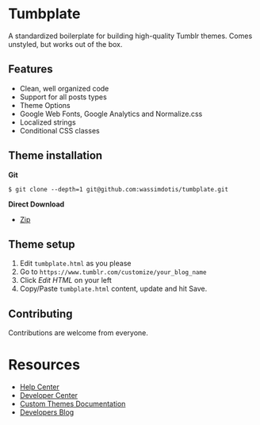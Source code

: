 # Tumbplate

A standardized boilerplate for building high-quality Tumblr themes. Comes unstyled, but works out of the box.

## Features

-  Clean, well organized code
-  Support for all posts types
-  Theme Options
-  Google Web Fonts, Google Analytics and Normalize.css
-  Localized strings
-  Conditional CSS classes

## Theme installation

**Git**

```
$ git clone --depth=1 git@github.com:wassimdotis/tumbplate.git
```

**Direct Download**

- [Zip](https://github.com/wassimdotis/tumbplate/archive/master.zip)

## Theme setup

1. Edit `tumbplate.html` as you please
2. Go to `https://www.tumblr.com/customize/your_blog_name`
3. Click *Edit HTML* on your left
4. Copy/Paste `tumbplate.html` content, update and hit Save.

## Contributing

Contributions are welcome from everyone.

# Resources

-  [Help Center](https://www.tumblr.com/help)
-  [Developer Center](https://www.tumblr.com/developers)
-  [Custom Themes Documentation](https://www.tumblr.com/docs/en/custom_themes)
-  [Developers Blog](http://developers.tumblr.com/)
